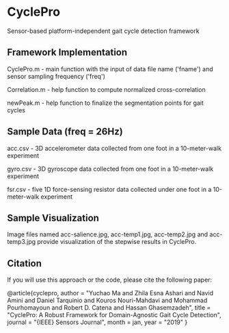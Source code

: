 # CyclePro
Sensor-based platform-independent gait cycle detection framework


## Framework Implementation
CyclePro.m - main function with the input of data file name ('fname') and sensor sampling frequency ('freq')

Correlation.m - help function to compute normalized cross-correlation

newPeak.m - help function to finalize the segmentation points for gait cycles


## Sample Data (freq = 26Hz)
acc.csv - 3D accelerometer data collected from one foot in a 10-meter-walk experiment

gyro.csv - 3D gyroscope data collected from one foot in a 10-meter-walk experiment

fsr.csv - five 1D force-sensing resistor data collected under one foot in a 10-meter-walk experiment


## Sample Visualization
Image files named acc-salience.jpg, acc-temp1.jpg, acc-temp2.jpg and acc-temp3.jpg provide visualization of the stepwise results in CyclePro.


## Citation
If you will use this approach or the code, please cite the following paper:

@article{cyclepro,
  author        = "Yuchao Ma and Zhila Esna Ashari and Navid Amini and Daniel Tarquinio and Kouros Nouri-Mahdavi and Mohammad Pourhomayoun and Robert D. Catena and Hassan Ghasemzadeh",
  title         = "CyclePro: A Robust Framework for Domain-Agnostic Gait Cycle Detection",
  journal       = "{IEEE} Sensors Journal",
  month         = jan,
  year          = "2019"
}
